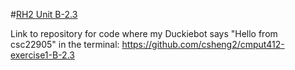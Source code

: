 #[RH2 Unit B-2.3](https://docs.duckietown.org/daffy/duckietown-robotics-development/out/python_programs_environments.html)

Link to repository for code where my Duckiebot says "Hello from csc22905" in the terminal: https://github.com/csheng2/cmput412-exercise1-B-2.3